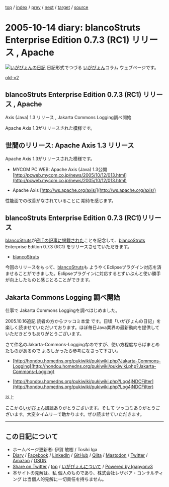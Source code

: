 [top](../index.html) 
 / [index](index.html) 
 / [prev](ig051011.html) 
 / [next](ig051018.html) 
 / [target](https://www.igapyon.jp/igapyon/diary/2005/ig051014.html) 
 / [source](https://github.com/igapyon/diary/blob/master/2005/ig051014.src.md) 

2005-10-14 diary: blancoStruts Enterprise Edition 0.7.3 (RC1) リリース , Apache
=====================================================================================================
[![いがぴょんの日記](https://www.igapyon.jp/igapyon/diary/images/iga200306s.jpg "いがぴょん")](https://www.igapyon.jp/igapyon/diary/memo/memoigapyon.html) 日記形式でつづる [いがぴょん](https://www.igapyon.jp/igapyon/diary/memo/memoigapyon.html)コラム ウェブページです。

[old-v2](ig051014-orig.html)

## blancoStruts Enterprise Edition 0.7.3 (RC1) リリース , Apache
Axis (Java) 1.3 リリース , Jakarta Commons Logging調べ開始

Apache Axis 1.3がリリースされた模様です。


## 世間のリリース: Apache Axis 1.3 リリース

Apache Axis 1.3がリリースされた模様です。

* MYCOM PC WEB: Apache Axis (Java) 1.3公開
  [http://pcweb.mycom.co.jp/news/2005/10/12/013.html](http://pcweb.mycom.co.jp/news/2005/10/12/013.html)
  
* Apache Axis
  [http://ws.apache.org/axis/](http://ws.apache.org/axis/)

性能面での改善がなされていることに 期待を感じます。

## blancoStruts Enterprise Edition 0.7.3 (RC1)リリース

[blancoStruts](https://www.igapyon.jp/blanco/blancostruts.html)が[＠ITの記事に掲載された](http://www.atmarkit.co.jp/farc/special/auto/auto02.html)ことを記念して、[blancoStruts](https://www.igapyon.jp/blanco/blancostruts.html) Enterprise Edition 0.7.3 (RC1) をリリースさせていただきます。

* [blancoStruts](https://www.igapyon.jp/blanco/blancostruts.html)

今回のリリースをもって、[blancoStruts](https://www.igapyon.jp/blanco/blancostruts.html)も ようやくEclipseプラグイン対応を済ませることができました。Eclipseプラグインに対応するとずいぶんと使い勝手が向上したものと感じとることができます。

## Jakarta Commons Logging 調べ開始

仕事で Jakarta Commons Loggingを調べはじめました。

2005.10.16追記 読者の方からツッコミ本堂 です。日頃「いがぴょんの日記」を楽しく読ませていただいております。ほぼ毎日Java業界の最新動向を提供していただきどうもありがとうございます。

さて件名のJakarta-Commons-Loggingなのですが、使い方程度ならばまとめたものがあるので よろしかったら参考になさって下さい。

* [http://hondou.homedns.org/pukiwiki/pukiwiki.php?Jakarta-Commons-Logging](http://hondou.homedns.org/pukiwiki/pukiwiki.php?Jakarta-Commons-Logging)
  
* [http://hondou.homedns.org/pukiwiki/pukiwiki.php?Log4jNDCFilter](http://hondou.homedns.org/pukiwiki/pukiwiki.php?Log4jNDCFilter)

以上

ここから[いがぴょん](https://www.igapyon.jp/igapyon/diary/memo/memoigapyon.html)講読ありがとうございます。そして ツッコミありがとうございます。大変タイムリーで助かります。ぜひ読ませていただきます。


----------------------------------------------------------------------------------------------------

## この日記について

* ホームページ更新者: 伊賀 敏樹 / Tosiki Iga
* [Diary](https://www.igapyon.jp/igapyon/diary/) / [Facebook](https://www.facebook.com/igapyon) / [LinkedIn](https://www.linkedin.com/in/toshikiiga) / [GitHub](https://github.com/igapyon) / [Qiita](https://qiita.com/igapyon) / [Mastodon](https://social.vivaldi.net/@igapyon) / [Twitter](https://twitter.com/ToshikiIga) / [Amazon](https://www.amazon.co.jp/%E4%BC%8A%E8%B3%80-%E6%95%8F%E6%A8%B9/e/B004LTQWCQ) / [OSDN](https://ja.osdn.net/users/iga/)
* [Share on Twitter](https://twitter.com/intent/tweet?hashtags=igapyon%2Cdiary%2C%E3%81%84%E3%81%8C%E3%81%B4%E3%82%87%E3%82%93&text=blancoStruts+Enterprise+Edition+0.7.3+%28RC1%29+%E3%83%AA%E3%83%AA%E3%83%BC%E3%82%B9+%2C+Apache&url=https%3A%2F%2Fwww.igapyon.jp%2Figapyon%2Fdiary%2F2005%2Fig051014.html) / [top](../index.html) / [いがぴょんについて](https://www.igapyon.jp/igapyon/diary/memo/memoigapyon.html) / [Powered by Igapyonv3](https://github.com/igapyon/igapyonv3)
* 本サイトの見解は、私 個人のものであり、株式会社レザボア・コンサルティング は当個人的見解に一切責任を持ちません。 
